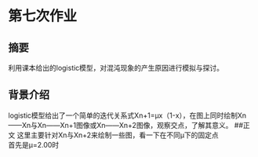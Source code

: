 # 第七次作业
## 摘要
利用课本给出的logistic模型，对混沌现象的产生原因进行模拟与探讨。
## 背景介绍
logistic模型给出了一个简单的迭代关系式Xn+1=μx（1-x），在图上同时绘制Xn——Xn与Xn——Xn+1图像或Xn——Xn+2图像，观察交点，了解其意义。
##正文
这里主要针对Xn与Xn+2来绘制一些图，看一下在不同μ下的固定点  
首先是μ=2.00时
